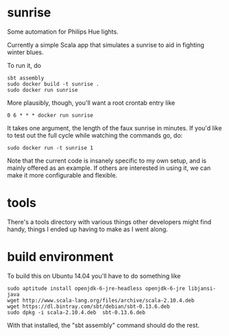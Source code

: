 sunrise
=======

Some automation for Philips Hue lights.

Currently a simple Scala app that simulates a sunrise to aid in fighting winter blues.

To run it, do

    sbt assembly
    sudo docker build -t sunrise .
    sudo docker run sunrise

More plausibly, though, you'll want a root crontab entry like

    0 6 * * * docker run sunrise


It takes one argument, the length of the faux sunrise in minutes. If you'd
like to test out the full cycle while watching the commands go, do:

    sudo docker run -t sunrise 1


Note that the current code is insanely specific to my own setup, and
is mainly offered as an example. If others are interested in using it,
we can make it more configurable and flexible.

tools
=====

There's a tools directory with various things other developers might
find handy, things I ended up having to make as I went along.


build environment
=================

To build this on Ubuntu 14.04 you'll have to do something like

    sudo aptitude install openjdk-6-jre-headless openjdk-6-jre libjansi-java
    wget http://www.scala-lang.org/files/archive/scala-2.10.4.deb
    wget https://dl.bintray.com/sbt/debian/sbt-0.13.6.deb
    sudo dpkg -i scala-2.10.4.deb  sbt-0.13.6.deb
    
With that installed, the "sbt assembly" command should do the rest.